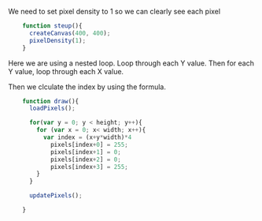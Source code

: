 We need to set pixel density to 1 so we can clearly see each pixel

```js
    function steup(){
      createCanvas(400, 400);
      pixelDensity(1);
    }
```

Here we are using a nested loop. Loop through each Y value. Then for each Y value, loop through each X value.

Then we clculate the index by using the formula. 

```js
    function draw(){
      loadPixels();

      for(var y = 0; y < height; y++){
        for (var x = 0; x< width; x++){
          var index = (x+y*width)*4
            pixels[index+0] = 255;
            pixels[index+1] = 0;
            pixels[index+2] = 0;
            pixels[index+3] = 255;
        }
      }

      updatePixels();

    }
```